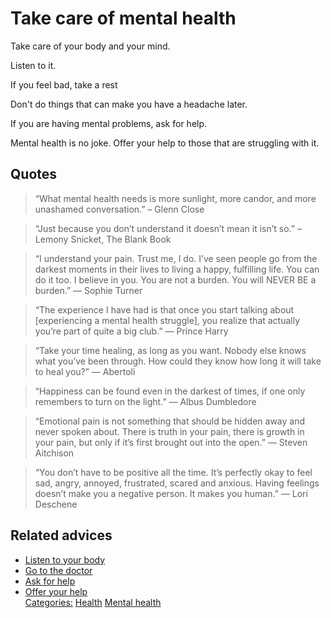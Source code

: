 # Take care of mental health

Take care of your body and your mind.

Listen to it.

If you feel bad, take a rest

Don't do things that can make you have a headache later.

If you are having mental problems, ask for help.

Mental health is no joke. Offer your help to those that are struggling with it.

## Quotes

> “What mental health needs is more sunlight, more candor, and more unashamed conversation.” – Glenn Close

> “Just because you don’t understand it doesn’t mean it isn’t so.” – Lemony Snicket, The Blank Book

> “I understand your pain. Trust me, I do. I’ve seen people go from the darkest moments in their lives to living a happy, fulfilling life. You can do it too. I believe in you. You are not a burden. You will NEVER BE a burden.” — Sophie Turner

> “The experience I have had is that once you start talking about [experiencing a mental health struggle], you realize that actually you’re part of quite a big club.” — Prince Harry

> “Take your time healing, as long as you want. Nobody else knows what you’ve been through. How could they know how long it will take to heal you?” — Abertoli

> “Happiness can be found even in the darkest of times, if one only remembers to turn on the light.” — Albus Dumbledore

> “Emotional pain is not something that should be hidden away and never spoken about. There is truth in your pain, there is growth in your pain, but only if it’s first brought out into the open.” — Steven Aitchison

> “You don’t have to be positive all the time. It’s perfectly okay to feel sad, angry, annoyed, frustrated, scared and anxious. Having feelings doesn’t make you a negative person. It makes you human.” — Lori Deschene

## Related advices

- [Listen to your body](../Listen%20to%20your%20body/index.md)
- [Go to the doctor](../Go%20to%20the%20doctor/index.md)
- [Ask for help](../Ask%20for%20help/index.md)
- [Offer your help](../Offer%20your%20help/index.md)<br/>[Categories:](../Categories/index.md) [Health](../Categories/Health.md) [Mental health](../Categories/Mental%20health.md)